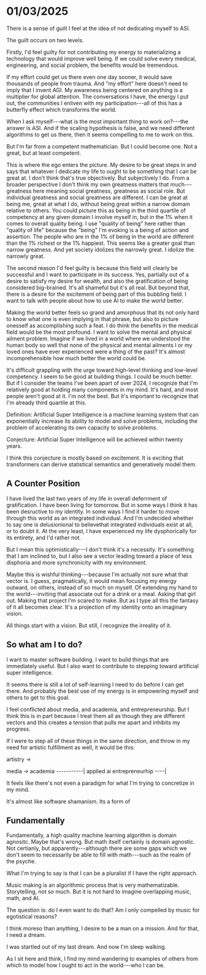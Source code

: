 # 01/03/2025

There is a sense of guilt I feel at the idea of not dedicating myself to ASI.

The guilt occurs on two levels.

Firstly, I'd feel guilty for not contributing my energy to materializing a
technology that would improve well being. If we could solve every medical,
engineering, and social problem, the benefits would be tremendous.

If my effort could get us there even one day sooner, it would save thousands of
people from trauma. And "my effort" here doesn't need to imply that I invent
AGI. My awareness being centered on anything is a multiplier for global attention.
The conversations I have, the energy I put out, the communities I enliven with
my participation---all of this has a butterfly effect which transforms the world.

When I ask myself---what is the most important thing to work on?---the answer is
ASI. And if the scaling hypothesis is false, and we need different algorithms
to get us there, then it seems compelling to me to work on this.

But I'm far from a competent mathematician. But I could become one. Not a great,
but at least competent.

This is where the ego enters the picture. My desire to be great steps in and says
that whatever I dedicate my life to ought to be something that I can be great at.
I don't think that's true objectively. But subjectively I do. From a broader
perspective I don't think my own greatness matters that much---greatness here
meaning social greatness, greatness as social role. But individual greatness and
social greatness are different. I can be great at being me, great at what I do,
without being great within a narrow domain relative to others. You could picture
this as being in the third quartile of competency at any given domain I involve
myself in, but in the 1% when it comes to overall quality being. I use "quality
of being" here rather than "quality of life" because the "being" I'm evoking is
a being of action and assertion. The people who are in the 1% of being in the
world are different than the 1% richest or the 1% happiest. This seems like a
greater goal than narrow greatness. And yet society idolizes the narrowly great.
I idolize the narrowly great. 

The second reason I'd feel guilty is because this field will clearly be successful
and I want to participate in its success. Yes, partially out of a desire to
satisfy my desire for wealth, and also the gratification of being considered
big-brained. It's all shameful but it's all real. But beyond that, there is a
desire for the excitement of being part of this bubbling field. I want to talk
with people about how to use AI to make the world better. 

Making the world better feels so grand and amorphous that its not only hard to
know what one is even implying in that phrase, but also to picture onesself as
accomplishing such a feat. I do think the benefits in the medical field would
be the most profound. I want to solve the mental and physical ailment problem.
Imagine if we lived in a world where we understood the human body so well that
none of the physical and mental ailments I or my loved ones have ever experienced
were a thing of the past? It's almost incomprehensible how much better the world
could be.

It's difficult grappling with the urge toward high-level thinking and low-level
competency. I seem to be good at building things. I could be much better. But if
I consider the teams I've been apart of over 2024, I recognize that I'm relatively
good at holding many components in my mind. It's hard, and most people aren't
good at it. I'm not the best. But it's important to recognize that I'm already
third quartile at this.

Definition: Artificial Super Intelligence is a machine learning system that can
exponentially increase its ability to model and solve problems, including the
problem of accelerating its own capacity to solve problems.

Conjecture: Artificial Super Intelligence will be achieved within twenty years.

I think this conjecture is mostly based on excitement. It is exciting that
transformers can derive statistical semantics and generatively model them.

## A Counter Position

I have lived the last two years of my life in overall deferrment of gratification.
I have been living for tomorrow. But in some ways I think it has been desructive
to my identity. In some ways I find it harder to move through this world as an
integrated individual. And I'm undecided whether to say one is delusionional to
believethat integrated individuals exist at all, or to doubt it. At the very
least, I have experienced my life dysphorically for its entirety, and I'd rather
not. 

But I mean this optimistically---I don't think it's a necessity. It's something
that I am inclined to, but I also see a vector leading toward a place of less
disphoria and more synchronicity with my environment. 

Maybe this is wishful thinking---because I'm actually not sure what that vector
is. I guess, pragmatically, it would mean focusing my energy outward, on others,
instead of so much on myself. Of extending my hand to the world---inviting that
associate out for a drink or a meal. Asking that girl out. Making that project
I'm scared to make. But as I type all this the fantasy of it all becomes clear.
It's a projection of my identity onto an imaginary vision.

All things start with a vision. But still, I recognize the irreality of it.

## So what am I to do?

I want to master software building. I want to build things that are immediately
useful. But I also want to contribute to stepping toward artificial super
intelligence.

It seems there is still a lot of self-learning I need to do before I can get
there. And probably the best use of my energy is in empowering myself and others
to get to this goal.

I feel conflicted about media, and academia, and entrepreneurship. But I think
this is in part because I treat them all as though they are different vectors
and this creates a tension that pulls me apart and inhibits my progress.

If I were to step all of these things in the same direction, and throw in my
need for artistic fulfillment as well, it would be this:

artistry ->

media -> 
academia -----------|
                applied ai
entrepreneurhip ----|


It feels like there's not even a paradigm for what I'm trying to concretize in
my mind.

It's almost like software shamanism. Its a form of 

## Fundamentally

Fundamentally, a high quality machine learning algorithm is domain agnositc.
Maybe that's wrong. But math itself certainly is domain agnostic. Not certianly,
but apparently---although there are some gaps which we don't seem to necessarily
be able to fill with math---such as the realm of the psyche.

What I'm trying to say is that I can be a pluralist if I have the right approach.

Music making is an algorithmic process that is very mathematizable. Storytelling,
not so much. But it is not hard to imagine overlapping music, math, and AI.

The question is: do I even want to do that? Am I only compelled by music for
egotistical reasons? 

I think moreso than anything, I desire to be a man on a mission. And for that,
I need a dream. 

I was startled out of my last dream. And now I'm sleep walking.

As I sit here and think, I find my mind wandering to examples of others
from which to model how I ought to act in the world---who I can be.

